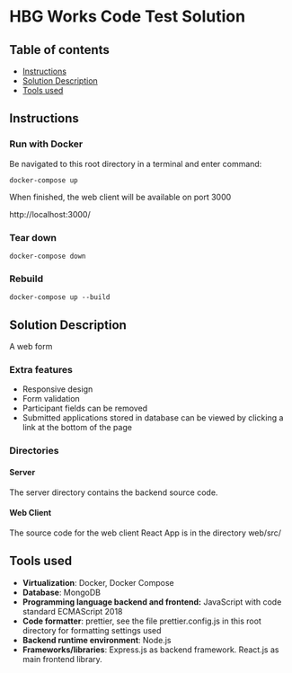 # HBG Works Code Test Solution

## Table of contents

* [Instructions](#instructions)
* [Solution Description](#solution-description)
* [Tools used](#tools-used)

## Instructions

### Run with Docker

Be navigated to this root directory in a terminal and enter command:

``` docker-compose up ```

When finished, the web client will be available on port 3000

http://localhost:3000/

### Tear down
``` docker-compose down ```

### Rebuild
``` docker-compose up --build ```

## Solution Description

A web form

### Extra features

* Responsive design
* Form validation
* Participant fields can be removed
* Submitted applications stored in database can be viewed by clicking a link at the bottom of the page

### Directories

#### Server

The server directory contains the backend source code. 

#### Web Client

The source code for the web client React App is in the directory web/src/

## Tools used

* __Virtualization__: Docker, Docker Compose
* __Database__: MongoDB
* __Programming language backend and frontend:__ JavaScript with code standard ECMAScript 2018
* __Code formatter__: prettier, see the file prettier.config.js in this root directory for formatting settings used
* __Backend runtime environment__: Node.js
* __Frameworks/libraries__: Express.js as backend framework. React.js as main frontend library.
